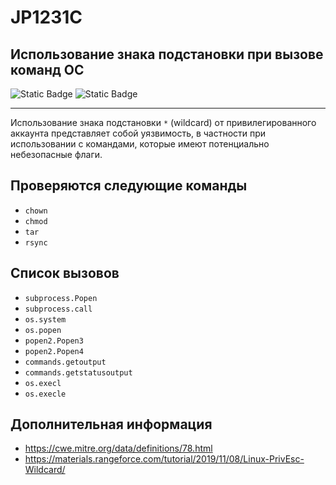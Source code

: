 # JP1231C
## Использование знака подстановки при вызове команд ОС

![Static Badge](https://img.shields.io/badge/%D0%A1%D1%82%D0%B5%D0%BF%D0%B5%D0%BD%D1%8C%20%D0%BA%D1%80%D0%B8%D1%82%D0%B8%D1%87%D0%BD%D0%BE%D1%81%D1%82%D0%B8-%D0%92%D1%8B%D1%81%D0%BE%D0%BA%D0%B0%D1%8F-crimson?style=for-the-badge)
![Static Badge](https://img.shields.io/badge/%D0%94%D0%BE%D1%81%D1%82%D0%BE%D0%B2%D0%B5%D1%80%D0%BD%D0%BE%D1%81%D1%82%D1%8C%20%D0%BE%D0%BF%D1%80%D0%B5%D0%B4%D0%B5%D0%BB%D0%B5%D0%BD%D0%B8%D1%8F-%D1%81%D1%80%D0%B5%D0%B4%D0%BD%D1%8F%D1%8F-orange?style=for-the-badge)

----

Использование знака подстановки `*` (wildcard) от привилегированного аккаунта представляет собой уязвимость, в частности при использовании с командами, которые имеют потенциально небезопасные флаги.

## Проверяются следующие команды

* `chown`
* `chmod`
* `tar`
* `rsync`

## Список вызовов

* `subprocess.Popen`
* `subprocess.call`
* `os.system`
* `os.popen`
* `popen2.Popen3`
* `popen2.Popen4`
* `commands.getoutput`
* `commands.getstatusoutput`
* `os.execl`
* `os.execle`

## Дополнительная информация

* <https://cwe.mitre.org/data/definitions/78.html>
* <https://materials.rangeforce.com/tutorial/2019/11/08/Linux-PrivEsc-Wildcard/>
